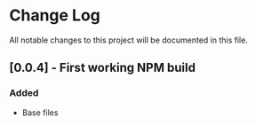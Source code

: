 # Change Log
All notable changes to this project will be documented in this file.

## [0.0.4] - First working NPM build
### Added
  - Base files
